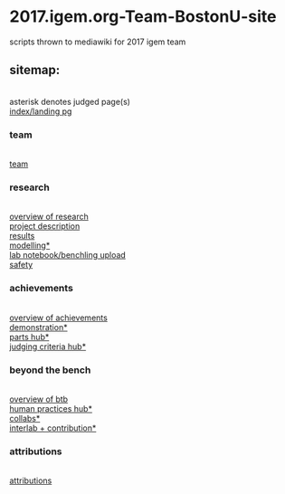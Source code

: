 # 2017.igem.org-Team-BostonU-site
scripts thrown to mediawiki for 2017 igem team<br />
<h2>sitemap:</h2><br />
asterisk denotes judged page(s)<br />
<a href="http://2017.igem.org/Team:BostonU">index/landing pg</a><br />
<h3>team</h3><br />
<a href="http://2017.igem.org/Team:BostonU/Team">team</a><br />
<h3>research</h3><br />
<a href="http://2017.igem.org/Team:BostonU/Overview">overview of research</a><br />
<a href="http://2017.igem.org/Team:BostonU/Description">project description</a><br />
<a href="http://2017.igem.org/Team:BostonU/Results">results</a><br />
<a href="http://2017.igem.org/Team:BostonU/Model">modelling*</a><br />
<a href="http://2017.igem.org/Team:BostonU/Notebook">lab notebook/benchling upload</a><br />
<a href="http://2017.igem.org/Team:BostonU/Safety">safety</a><br />
<h3>achievements</h3><br />
<a href="http://2017.igem.org/Team:BostonU/Achievements">overview of achievements</a><br />
<a href="http://2017.igem.org/Team:BostonU/Demonstrate">demonstration*</a><br />
<a href="http://2017.igem.org/Team:BostonU/Parts">parts hub*</a><br />
<a href="http://2017.igem.org/Team:BostonU/JudgingCriteria">judging criteria hub*</a><br />
<h3>beyond the bench</h3><br />
<a href="http://2017.igem.org/Team:BostonU/BTB">overview of btb</a><br />
<a href="http://2017.igem.org/Team:BostonU/Demonstrate">human practices hub*</a><br />
<a href="http://2017.igem.org/Team:BostonU/Collaborations">collabs*</a><br />
<a href="http://2017.igem.org/Team:BostonU/Contribution">interlab + contribution*</a><br />
<h3>attributions</h3><br />
<a href="http://2017.igem.org/Team:BostonU/Attributions">attributions</a>
